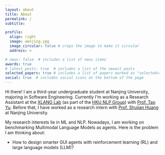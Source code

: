 ```yaml
---
layout: about
title: About
permalink: /
subtitle: 

profile:
  align: right
  image: wenjing.jpg
  image_circular: false # crops the image to make it circular
  address: >

# news: false  # includes a list of news items
awards: true
# latest_posts: true  # includes a list of the newest posts
selected_papers: true # includes a list of papers marked as "selected={true}"
social: true  # includes social icons at the bottom of the page
---
```


Hi there! I am a third-year undergraduate student at Nanjing University, majoring in Software Engineering. Currently I'm working as a Research Assistant at the [XLANG Lab](https://www.xlang.ai/) (as part of the [HKU NLP Group](https://hkunlp.github.io/)) with [Prof. Tao Yu](https://taoyds.github.io/). Before that, I have worked as a research intern with [Prof. Shujian Huang](http://nlp.nju.edu.cn/huangsj/) at Nanjing University.

My research interests lie in ML and NLP. Nowadays, I am working on benchmarking Multimodal Language Models as agents. Here is the problem I am thinking about:

* How to design smarter GUI agents with reinforcement learning (RL) and large language models (LLM)?

